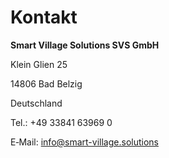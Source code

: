 # Kontakt

**Smart Village Solutions SVS GmbH**

Klein Glien 25

14806 Bad Belzig

Deutschland

Tel.: +49 33841 63969 0

E‑Mail: info@smart-village.solutions
